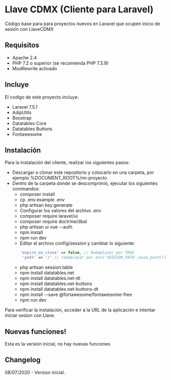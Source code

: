 # Llave CDMX (Cliente para Laravel)

Código base para para proyectos nuevos en Laravel que ocupen inicio de sesión con LlaveCDMX

## Requisitos
- Apache 2.4 
- PHP 7.2 o superior (se recomienda PHP 7.3.9)
- ModRewrite activado

## Incluye
El codigo de este proyecto incluye:
- Laravel 7.5.1
- AdipUtils
- Boostrap
- Datatables Core
- Datatables Buttons
- Fontawesome

## Instalación
Para la instalación del cliente, realizar los siguientes pasos:
- Descargar o clonar este repositorio y colocarlo en una carpeta, por ejemplo %DOCUMENT_ROOT%/mi-proyecto
- Dentro de la carpeta donde se descomprimió, ejecutar los siguientes commandos:
  - composer install
  - cp .env.example .env
  - php artisan key:generate
  - Configurar los valores del archivo .env
  - composer require laravel/ui
  - composer require doctrine/dbal
  - php artisan ui vue --auth
  - npm install
  - npm run dev
  - Editar el archivo config/session y cambiar lo siguiente:
    ```php
    'expire_on_close' => false, // Reemplazar por TRUE 
     'path' => '/' // reemplazar por env('SESSION_PATH',base_path()),
     ```
  - php artisan session:table
  - npm install datatables.net
  - npm install datatables.net-dt
  - npm install datatables.net-buttons
  - npm install datatables.net-buttons-dt
  - npm install --save @fortawesome/fontawesome-free
  - npm run dev

Para verificar la instalación, acceder a la URL de la aplicación e intentar iniciar sesion con Llave.

## Nuevas funciones!
Esta es la versión inicial, no hay nuevas funciones

## Changelog
08/07/2020 - Version inicial.

